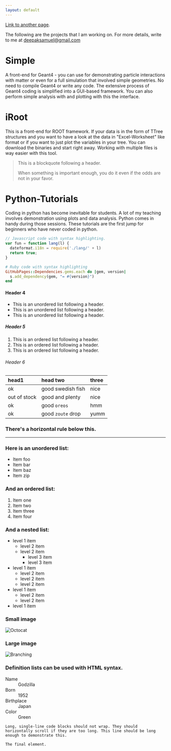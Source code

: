 ```yaml
---
layout: default
---
```



[Link to another page](./another-page.html).

The following are the projects that I am working on.
For more details, write to me at deepaksamuel@gmail.com

# Simple

A front-end for Geant4 - you can use for demonstrating particle interactions with matter or even for a full simulation that involved simple geometries. 
No need to compile Geant4 or write any code. The extensive process of Geant4 coding is simplified into a GUI-based framework. You can also perform simple
analysis with and plotting with this the interface.
# iRoot

This is a front-end for ROOT framework. If your data is in the form of TTree structures and you want to have a look at the data in "Excel-Worksheet" like format 
or if you want to just plot the variables in your tree. You can download the binaries and start right away. Working with multiple files is way easier with this tool.

> This is a blockquote following a header.
>
> When something is important enough, you do it even if the odds are not in your favor.

# Python-Tutorials

Coding in python has become inevitable for students. A lot of my teaching involves demonstration using plots and data analysis. Python comes in handy during those sessions.
These tutorials are the first jump for beginners who have never coded in python.   

```js
// Javascript code with syntax highlighting.
var fun = function lang(l) {
  dateformat.i18n = require('./lang/' + l)
  return true;
}
```

```ruby
# Ruby code with syntax highlighting
GitHubPages::Dependencies.gems.each do |gem, version|
  s.add_dependency(gem, "= #{version}")
end
```

#### Header 4

*   This is an unordered list following a header.
*   This is an unordered list following a header.
*   This is an unordered list following a header.

##### Header 5

1.  This is an ordered list following a header.
2.  This is an ordered list following a header.
3.  This is an ordered list following a header.

###### Header 6

| head1        | head two          | three |
|:-------------|:------------------|:------|
| ok           | good swedish fish | nice  |
| out of stock | good and plenty   | nice  |
| ok           | good `oreos`      | hmm   |
| ok           | good `zoute` drop | yumm  |

### There's a horizontal rule below this.

* * *

### Here is an unordered list:

*   Item foo
*   Item bar
*   Item baz
*   Item zip

### And an ordered list:

1.  Item one
1.  Item two
1.  Item three
1.  Item four

### And a nested list:

- level 1 item
  - level 2 item
  - level 2 item
    - level 3 item
    - level 3 item
- level 1 item
  - level 2 item
  - level 2 item
  - level 2 item
- level 1 item
  - level 2 item
  - level 2 item
- level 1 item

### Small image

![Octocat](https://github.githubassets.com/images/icons/emoji/octocat.png)

### Large image

![Branching](https://guides.github.com/activities/hello-world/branching.png)


### Definition lists can be used with HTML syntax.

<dl>
<dt>Name</dt>
<dd>Godzilla</dd>
<dt>Born</dt>
<dd>1952</dd>
<dt>Birthplace</dt>
<dd>Japan</dd>
<dt>Color</dt>
<dd>Green</dd>
</dl>

```
Long, single-line code blocks should not wrap. They should horizontally scroll if they are too long. This line should be long enough to demonstrate this.
```

```
The final element.
```
